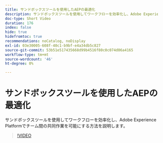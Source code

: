 ```yaml
---
title: サンドボックスツールを使用したAEPの最適化
description: サンドボックスツールを使用してワークフローを効率化し、Adobe Experience Platformでチーム間の共同作業を可能にする方法を説明します。
doc-type: Short Video
duration: 176
index: false
hide: true
hidefromtoc: true
recommendations: noCatalog, noDisplay
exl-id: 03e30005-608f-40c1-b9bf-e4a34db5c827
source-git-commit: 53b51e517435668d99b4516f80c0c074d06a4165
workflow-type: tm+mt
source-wordcount: '46'
ht-degree: 0%

---
```


# サンドボックスツールを使用したAEPの最適化

サンドボックスツールを使用してワークフローを効率化し、Adobe Experience Platformでチーム間の共同作業を可能にする方法を説明します。

<!-- 62_S601_3442532_175_optimizing-aep-with-sandbox-tooling -->
>[!VIDEO](https://video.tv.adobe.com/v/3458320/?learn=on&enablevpops=true)
